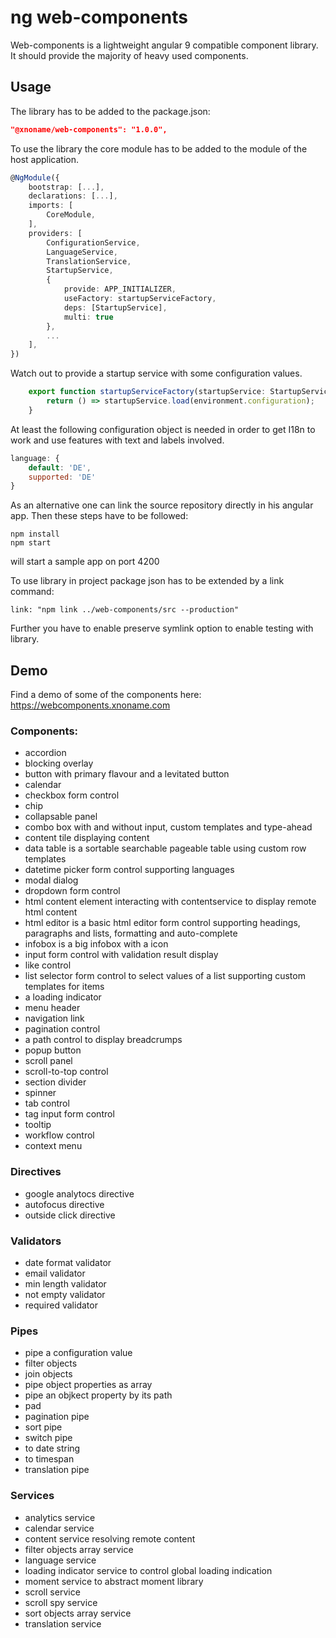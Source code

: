 # ng web-components

Web-components is a lightweight angular 9 compatible component library. It should provide the majority of heavy used components.

## Usage

The library has to be added to the package.json:

```json
"@xnoname/web-components": "1.0.0",
```

To use the library the core module has to be added to the module of the host application.

```typescript
@NgModule({
    bootstrap: [...],
    declarations: [...],
    imports: [
        CoreModule,
    ],
    providers: [
        ConfigurationService,
        LanguageService,
        TranslationService,
        StartupService,
        {
            provide: APP_INITIALIZER,
            useFactory: startupServiceFactory,
            deps: [StartupService],
            multi: true
        },
        ...
    ],
})
```

Watch out to provide a startup service with some configuration values.

```typescript
    export function startupServiceFactory(startupService: StartupService): Function {
        return () => startupService.load(environment.configuration);
    }
```

At least the following configuration object is needed in order to get I18n to work and use features with text and labels involved.

```javascript
language: {
    default: 'DE',
    supported: 'DE'
}
```

As an alternative one can link the source repository directly in his angular app. Then these steps have to be followed:

```
npm install
npm start
```
will start a sample app on port 4200

To use library in project package json has to be extended by a link command:
```
link: "npm link ../web-components/src --production"
```

Further you have to enable preserve symlink option to enable testing with library.


## Demo

Find a demo of some of the components here:
https://webcomponents.xnoname.com


### Components:

- accordion
- blocking overlay
- button with primary flavour and a levitated button
- calendar
- checkbox form control
- chip
- collapsable panel
- combo box with and without input, custom templates and type-ahead
- content tile displaying content
- data table is a sortable searchable pageable table using custom row templates
- datetime picker form control supporting languages
- modal dialog
- dropdown form control
- html content element interacting with contentservice to display remote html content
- html editor is a basic html editor form control supporting headings, paragraphs and lists, formatting and auto-complete
- infobox is a big infobox with a icon
- input form control with validation result display
- like control
- list selector form control to select values of a list supporting custom templates for items
- a loading indicator
- menu header
- navigation link
- pagination control
- a path control to display breadcrumps
- popup button
- scroll panel
- scroll-to-top control
- section divider
- spinner
- tab control
- tag input form control
- tooltip
- workflow control
- context menu

### Directives

- google analytocs directive
- autofocus directive
- outside click directive

### Validators

- date format validator
- email validator
- min length validator
- not empty validator
- required validator

### Pipes

- pipe a configuration value
- filter objects
- join objects
- pipe object properties as array
- pipe an objkect property by its path
- pad
- pagination pipe
- sort pipe
- switch pipe
- to date string
- to timespan
- translation pipe

### Services

- analytics service
- calendar service
- content service resolving remote content
- filter objects array service
- language service
- loading indicator service to control global loading indication
- moment service to abstract moment library
- scroll service
- scroll spy service
- sort objects array service
- translation service

